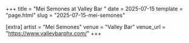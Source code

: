 +++
title = "Mei Semones at Valley Bar "
date = 2025-07-15
template = "page.html"
slug = "2025-07-15-mei-semones"

[extra]
artist = "Mei Semones"
venue = "Valley Bar"
venue_url = "https://www.valleybarphx.com/"
+++
